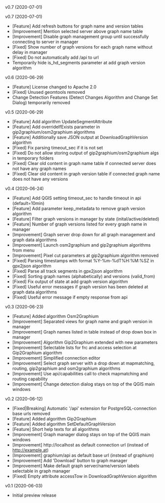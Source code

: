 v0.7 (2020-07-01)

v0.7 (2020-07-01)
 * [Feature] Add refresh buttons for graph name and version tables
 * [Improvement] Mention selected server above graph name table
 * [Improvement] Disable graph management group until successfully connecting to server in manager
 * [Fixed] Show number of graph versions for each graph name without delay in manager
 * [Fixed] Do not automatically add /api to url
 * Temporarily hide is_hd_segments parameter at add graph version algorithm

v0.6 (2020-06-29)

 * [Feature] License changed to Apache 2.0
 * [Fixed] Unused geomtools removed
 * Change Detection Features (Detect Changes Algorithm and Change Set Dialog) temporarily removed

v0.5 (2020-06-29)

 * [Feature] Add algorithm UpdateSegmentAttribute
 * [Feature] Add overrideIfExists parameter in gip2graphium/osm2graphium algorithms
 * [Feature] Additionally save JSON output at DownloadGraphVersion algorithm
 * [Fixed] Fix parsing timeout_sec if it is not set
 * [Fixed] Do not allow storing output of gip2graphium/osm2graphium algs in temporary folders
 * [Fixed] Clear old content in graph name table if connected server does not have any graph names
 * [Fixed] Clear old content in graph version table if connected graph name does not have any versions
 
 v0.4 (2020-06-24)
 
 * [Feature] Add QGIS setting timeout_sec to handle timeout in api (default=10min)
 * [Feature] Add parameter keep_metadata to remove graph version algorithm
 * [Feature] Filter graph versions in manager by state (inital/active/deleted)
 * [Feature] Number of graph versions listed for every graph name in manager
 * [Improvement] Graph server drop down for all graph management and graph data algorithms
 * [Improvement] Launch osm2graphium and gip2graphium algorithms from menu
 * [Improvement] Pixel cut parameters at gip2graphium algorithm removed
 * [Fixed] Parsing timestamps with format %Y-%m-%dT%H:%M:%SZ in gpx2json algorithm
 * [Fixed] Parse all track segments in gpx2json algorithm
 * [Fixed] Sorting graph names (alphabetically) and versions (valid_from)
 * [Fixed] Fix output of state at add graph version algorithm
 * [Fixed] Useful error messages if graph version has been deleted at graph data algorithms
 * [Fixed] Useful error message if empty response from api
 
 v0.3 (2020-06-23)
 
 * [Feature] Added algorithm Osm2Graphium
 * [Improvement] Separated views for graph name and graph version in manager
 * [Improvement] Graph names listed in table instead of drop down box in manager
 * [Improvement] Algorithm Gip2Graphium extended with new parameters
 * [Improvement] Selectable lists for frc and access selection at Gip2Graphium algorithm
 * [Improvement] Simplified connection editor
 * [Improvement] Select graph server with a drop down at mapmatching, routing, gip2graphium and osm2graphium algorithms
 * [Improvement] Use api/capabilities call to check mapmatching and routing capability
 * [Improvement] Change detection dialog stays on top of the QGIS main windows
 
v0.2 (2020-06-12)
 
 * [Fixed|Breaking] Automatic '/api' extension for PostgreSQL-connection base urls removed
 * [Feature] Added algorithm Gip2Graphium
 * [Feature] Added algorithm SetDefaultGraphVersion
 * [Feature] Short help texts for all algorithms
 * [Improvement] Graph manager dialog stays on top of the QGIS main windows
 * [Improvement] http://localhost as default connection url (instead of http://example.at)
 * [Improvement] graphium/api as default base url (instead of graphium)
 * [Improvement] Add 'Download' button to graph manager
 * [Improvement] Make default graph server/name/version labels selectable in graph manager
 * [Fixed] Empty attribute accessTow in DownloadGraphVersion algorithm
 
 v0.1 (2020-06-03)
 
 * Initial preview release